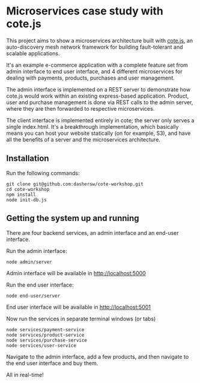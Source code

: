 # Microservices case study with cote.js

This project aims to show a microservices architecture built with [cote.js](https://github.com/dashersw/cote), an auto-discovery mesh network framework for building fault-tolerant and scalable applications.

It's an example e-commerce application with a complete feature set from admin interface to end user interface, and 4 different microservices for dealing with payments, products, purchases and user management.

The admin interface is implemented on a REST server to demonstrate how cote.js would work within an existing express-based application. Product, user and purchase management is done via REST calls to the admin server, where they are then forwarded to respective microservices.

The client interface is implemented entirely in cote; the server only serves a single index.html. It's a breakthrough implementation, which basically means you can host your website statically (on for example, S3), and have all the benefits of a server and the microservices architecture.

## Installation

Run the following commands:

```
git clone git@github.com:dashersw/cote-workshop.git
cd cote-workshop
npm install
node init-db.js
```

## Getting the system up and running

There are four backend services, an admin interface and an end-user interface.

Run the admin interface:

```
node admin/server
```

Admin interface will be available in [http://localhost:5000](http://localhost:5001)

Run the end user interface:

```
node end-user/server
```

End user interface will be available in [http://localhost:5001](http://localhost:5001)

Now run the services in separate terminal windows (or tabs)

```
node services/payment-service
node services/product-service
node services/purchase-service
node services/user-service
```

Navigate to the admin interface, add a few products, and then navigate to the end user interface and buy them.

All in real-time!
